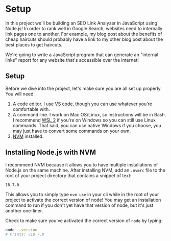 # Setup

In this project we'll be building an SEO Link Analyzer in JavaScript using Node.js! In order to rank well in Google Search, websites need to internally link pages one to another. For example, my blog post about the benefits of cheap haircuts should probably have a link to my other blog post about the best places to get haircuts.

We're going to write a JavaScript program that can generate an "internal links" report for any website that's accessible over the internet!

## Setup

Before we dive into the project, let's make sure you are all set up properly. You will need:

1. A code editor. I use [VS code](https://code.visualstudio.com/), though you can use whatever you're comfortable with.
2. A command line. I work on Mac OS/Linux, so instructions will be in Bash. I recommend [WSL 2](https://docs.microsoft.com/en-us/windows/wsl/install) if you're on Windows so you can still use Linux commands. That said, you can use native Windows if you choose, you may just have to convert some commands on your own.
3. [NVM](https://github.com/nvm-sh/nvm) installed.

## Installing Node.js with NVM

I recommend NVM because it allows you to have multiple installations of Node.js on the same machine. After installing NVM, add an `.nvmrc` file to the root of your project directory that contains a snippet of text:

```
18.7.0
```

This allows you to simply type `nvm use` in your cli while in the root of your project to activate the correct version of node! You may get an installation command to run if you don't yet have that version of node, but it's just another one-liner.

Check to make sure you've activated the correct version of `node` by typing:

```bash
node --version
# Prints: v18.7.0
```
